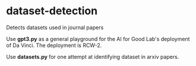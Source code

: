# dataset-detection
Detects datasets used in journal papers

Use **gpt3.py** as a general playground for the AI for Good Lab's deployment of Da Vinci. The deployment is RCW-2.

Use **datasets.py** for one attempt at identifying dataset in arxiv papers.
